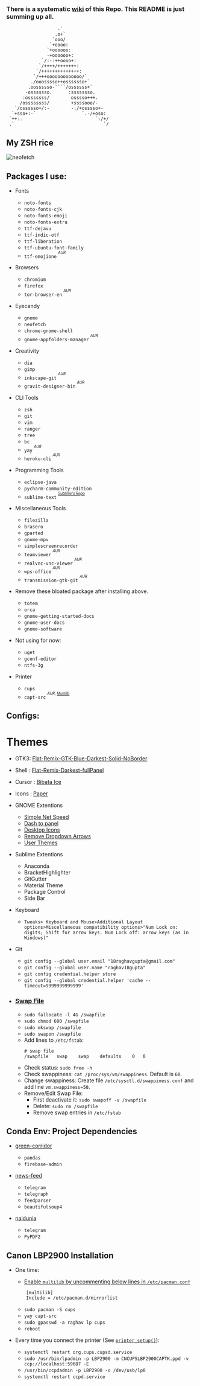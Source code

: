 ### There is a systematic [wiki](https://github.com/raghav18gupta/dotfiles/wiki) of this Repo. This README is just summing up all.


```
                   -`
                  .o+`
                 `ooo/
                `+oooo:
               `+oooooo:
               -+oooooo+:
             `/:-:++oooo+:
            `/++++/+++++++:
           `/++++++++++++++:
          `/+++ooooooooooooo/`
         ./ooosssso++osssssso+`
        .oossssso-````/ossssss+`
       -osssssso.      :ssssssso.
      :osssssss/        osssso+++.
     /ossssssss/        +ssssooo/-
   `/ossssso+/:-        -:/+osssso+-
  `+sso+:-`                 `.-/+oso:
 `++:.                           `-/+/
 .`                                 `/
```

## My ZSH rice

![neofetch](https://raw.githubusercontent.com/raghav18gupta/dotfiles/master/imgs/neofetch-ss.png)

## Packages I use:

- Fonts
	- `noto-fonts`
	- `noto-fonts-cjk`
	- `noto-fonts-emoji`
	- `noto-fonts-extra`
	- `ttf-dejavu`
	- `ttf-indic-otf`
	- `ttf-liberation`
	- `ttf-ubuntu-font-family`
	- `ttf-emojione` <sup><sup>*AUR*</sup></sup>

- Browsers
	- `chromium`
	- `firefox`
	- `tor-browser-en` <sup><sup>*AUR*</sup></sup>

- Eyecandy
	- `gnome`
	- `neofetch`
	- `chrome-gnome-shell`
	- `gnome-appfolders-manager` <sup><sup>*AUR*</sup></sup>

- Creativity
	- `dia`
	- `gimp`
	- `inkscape-git` <sup><sup>*AUR*</sup></sup>
	- `gravit-designer-bin` <sup><sup>*AUR*</sup></sup>

- CLI Tools
	- `zsh`
	- `git`
	- `vim`
	- `ranger`
	- `tree`
	- `bc`
	- `yay` <sup><sup>*AUR*</sup></sup>
	- `heroku-cli` <sup><sup>*AUR*</sup></sup>

- Programming Tools
	- `eclipse-java`
	- `pycharm-community-edition`
	- `sublime-text` <sup><sup>*[Sublime's Repo](https://www.sublimetext.com/docs/3/linux_repositories.html#pacman)*</sup></sup>

- Miscellaneous Tools
	- `filezilla`
	- `brasero`
	- `gparted`
	- `gnome-mpv`
	- `simplescreenrecorder`
	- `teamviewer` <sup><sup>*AUR*</sup></sup>
	- `realvnc-vnc-viewer` <sup><sup>*AUR*</sup></sup>
	- `wps-office` <sup><sup>*AUR*</sup></sup>
	- `transmission-gtk-git` <sup><sup>*AUR*</sup></sup>

- Remove these bloated package after installing above.
	- `totem`
	- `orca`
	- `gnome-getting-started-docs`
	- `gnome-user-docs`
	- `gnome-software`

- Not using for now:
	- `uget`
	- `gconf-editor`
	- `ntfs-3g`

- Printer
	- `cups`
	- `capt-src` <sup><sup>*AUR*, [*Multilib*](https://github.com/raghav18gupta/dotfiles/blob/master/pacman.conf#L93)</sup></sup>

## Configs:

# Themes
- GTK3: [Flat-Remix-GTK-Blue-Darkest-Solid-NoBorder](https://github.com/daniruiz/flat-remix-gtk/tree/master/Flat-Remix-GTK-Blue-Darkest-Solid-NoBorder)
- Shell : [Flat-Remix-Darkest-fullPanel](https://github.com/daniruiz/flat-remix-gnome/tree/master/Flat-Remix-Darkest-fullPanel)
- Cursor : [Bibata Ice](https://www.gnome-look.org/p/1197198/)
- Icons : [Paper](https://github.com/snwh/paper-icon-theme)

- GNOME Extentions
	- [Simple Net Speed](https://extensions.gnome.org/extension/1085/simple-net-speed/)
	- [Dash to panel](https://extensions.gnome.org/extension/1160/dash-to-panel/)
	- [Desktop Icons](https://extensions.gnome.org/extension/1465/desktop-icons/)
	- [Remove Dropdown Arrows](https://extensions.gnome.org/extension/800/remove-dropdown-arrows/)
	- [User Themes](https://extensions.gnome.org/extension/19/user-themes/)

- Sublime Extentions
	- Anaconda
	- BracketHighlighter
	- GitGutter
	- Material Theme
	- Package Control
	- Side Bar

- Keyboard
	- `Tweaks> Keyboard and Mouse>Additional Layout options>Miscellaneous compatibility options>"Num Lock on: digits; Shift for arrow keys. Num Lock off: arrow keys (as in Windows)"`

- Git

	- `git config --global user.email "18raghavgupta@gmail.com"`
	- `git config --global user.name "raghav18gupta"`
	- `git config credential.helper store`
	- `git config --global credential.helper 'cache --timeout=9999999999999'`

- ### [Swap File](https://access.redhat.com/solutions/103833)
	- `sudo fallocate -l 4G /swapfile`
	- `sudo chmod 600 /swapfile`
	- `sudo mkswap /swapfile`
	- `sudo swapon /swapfile`
	- Add lines to `/etc/fstab`:
		```
		# swap file
		/swapfile	swap	swap	defaults	0	0
		```
	- Check status: `sudo free -h`
	- Check swappiness: `cat /proc/sys/vm/swappiness`. Default is `60`.
	- Change swappiness: Create file `/etc/sysctl.d/swappiness.conf`  and add line `vm.swappiness=50`.
	- Remove/Edit Swap File:
		- First deactivate it: `sudo swapoff -v /swapfile`
		- Delete: `sudo rm /swapfile`
		- Remove swap entries in `/etc/fstab`
	
## Conda Env: Project Dependencies
- [green-corridor](https://github.com/raghav18gupta/green-corridor-v2)
	- `pandas`
	- `firebase-admin`

- [news-feed](https://github.com/raghav18gupta/IndianExpressBot)
	- `telegram`
	- `telegraph`
	- `feedparser`
	- `beautifulsoup4`

- [naidunia](https://github.com/raghav18gupta/naidunia-epaper-downloder)
	- `telegram`
	- `PyPDF2`

## Canon LBP2900 Installation 
- One time:
    - [Enable `multilib` by uncommenting below lines in `/etc/pacman.conf`](https://github.com/raghav18gupta/dotfiles/blob/master/.zshrc#L26)
    ```
        [multilib]
        Include = /etc/pacman.d/mirrorlist
    ```
    - `sudo pacman -S cups`
    - `yay capt-src`
    - `sudo gpasswd -a raghav lp cups`
    - `reboot`

- Every time you connect the printer (See [`printer_setup()`](https://github.com/raghav18gupta/dotfiles/blob/master/.zshrc)):
    - `systemctl restart org.cups.cupsd.service`
    - `sudo /usr/bin/lpadmin -p LBP2900 -m CNCUPSLBP2900CAPTK.ppd -v ccp://localhost:59687 -E `
    - `/usr/bin/ccpdadmin -p LBP2900 -o /dev/usb/lp0`
    - `systemctl restart ccpd.service`
